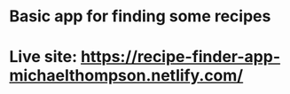 # Basic app for finding some recipes
# Live site: https://recipe-finder-app-michaelthompson.netlify.com/ 
